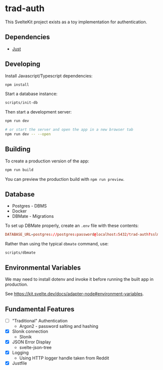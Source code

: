 # trad-auth

This SvelteKit project exists as a toy implementation for authentication.

## Dependencies

- [Just](https://github.com/casey/just)

## Developing

Install Javascript/Typescript dependencies:

```bash
npm install
```

Start a database instance:

```bash
scripts/init-db
```

Then start a development server:

```bash
npm run dev

# or start the server and open the app in a new browser tab
npm run dev -- --open
```

## Building

To create a production version of the app:

```bash
npm run build
```

You can preview the production build with `npm run preview`.

## Database

- Postgres - DBMS
- Docker
- DBMate - Migrations

To set up DBMate properly, create an `.env` file with these contents:

```conf
DATABASE_URL=postgres://postgres:password@localhost:5432/trad-auth?sslmode=disable
```

Rather than using the typical `dbmate` command, use:

```
scripts/dbmate
```

## Environmental Variables

We may need to install dotenv and invoke it before running the built app in
production.

See https://kit.svelte.dev/docs/adapter-node#environment-variables.

## Fundamental Features

- [ ] "Traditional" Authentication
  - Argon2 - password salting and hashing
- [x] Slonik connection
  - Slonik
- [x] JSON Error Display
  - svelte-json-tree
- [x] Logging
  - Using HTTP logger handle taken from Reddit
- [x] Justfile

